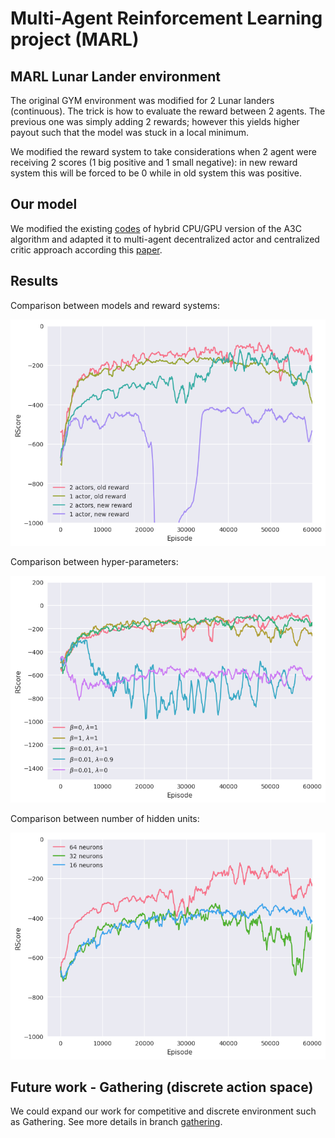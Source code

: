 # Multi-Agent Reinforcement Learning project (MARL)

## MARL Lunar Lander environment
The original GYM environment was modified for 2 Lunar landers (continuous). The trick is how to evaluate the reward between 2 agents. The previous one was simply adding 2 rewards; however this yields higher payout such that the model was stuck in a local minimum.

We modified the reward system to take considerations when 2 agent were receiving 2 scores (1 big positive and 1 small negative): in new reward system this will be forced to be 0 while in old system this was positive.

## Our model
We modified the existing [codes](https://github.com/NVlabs/GA3C) of hybrid CPU/GPU version of the A3C algorithm and adapted it to multi-agent decentralized actor and centralized critic approach according this [paper](https://arxiv.org/pdf/1706.02275.pdf).

## Results
Comparison between models and reward systems:

![plot1](https://github.com/Yizhi-Fang/IE598_RL/blob/master/plots_for_report/actor_reward_comparison.png)

Comparison between hyper-parameters:

![plot2](https://github.com/Yizhi-Fang/IE598_RL/blob/master/plots_for_report/lambda_beta_comparison.png)

Comparison between number of hidden units:

![plot3](https://github.com/Yizhi-Fang/IE598_RL/blob/master/plots_for_report/neurons_comparison.png)

## Future work - Gathering (discrete action space)
We could expand our work for competitive and discrete environment such as Gathering. See more details in branch [gathering](https://github.com/osipychev/IE598_RL/tree/gathering).
